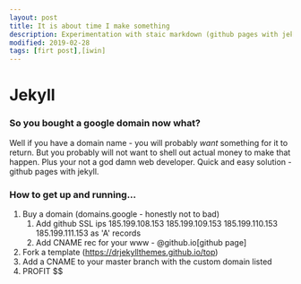 ```yaml
---
layout: post
title: It is about time I make something
description: Experimentation with staic markdown (github pages with jekyll)
modified: 2019-02-28
tags: [firt post],[iwin]
---
```


# Jekyll

### So you bought a google domain now what?

Well if you have a domain name - you will probably *want* something for it to return. But you probably will not want to shell out actual money to make that happen. Plus your not a god damn web developer. Quick and easy solution - github pages with jekyll.

### How to get up and running...

1. Buy a domain (domains.google - honestly not to bad)
   1. Add github SSL ips 185.199.108.153
                            185.199.109.153
                            185.199.110.153
                            185.199.111.153
       as 'A' records
    2. Add CNAME rec for your www - <user>@github.io[github page]
2. Fork a template (https://drjekyllthemes.github.io/top)
3. Add a CNAME to your master branch with the custom domain listed 
4. PROFIT $$
